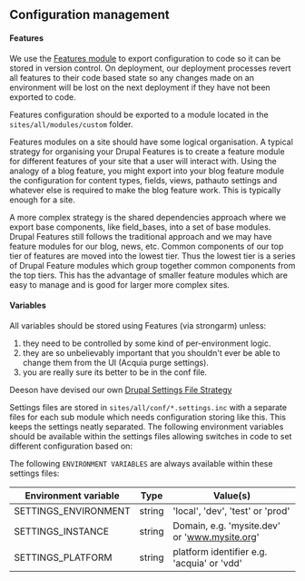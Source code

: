 ## Configuration management

#### Features

We use the [Features module](https://drupal.org/project/features) to export configuration to code so it can be stored
in version control.  On deployment, our deployment processes revert all features to their code based state so any changes
made on an environment will be lost on the next deployment if they have not been exported to code.

Features configuration should be exported to a module located in the `sites/all/modules/custom` folder.

Features modules on a site should have some logical organisation. A typical strategy for organising your Drupal Features
is to create a feature module for different features of your site that a user will interact with. Using the analogy of a
blog feature, you might export into your blog feature module the configuration for content types, fields, views,
pathauto settings and whatever else is required to make the blog feature work. This is typically enough for a site.

A more complex strategy is the shared dependencies approach where we export base components, like field_bases, into a set
of base modules. Drupal Features still follows the traditional approach and we may have feature modules for our blog,
news, etc. Common components of our top tier of features are moved into the lowest tier. Thus the lowest tier is a
series of Drupal Feature modules which group together common components from the top tiers.  This has the advantage of
smaller feature modules which are easy to manage and is good for larger more complex sites.

#### Variables

All variables should be stored using Features (via strongarm) unless:

1. they need to be controlled by some kind of per-environment logic.
2. they are so unbelievably important that you shouldn't ever be able to change them from the UI (Acquia purge settings).
3. you are really sure its better to be in the conf file.

Deeson have devised our own [Drupal Settings File Strategy](https://www.deeson.co.uk/labs/site-configuration-strategy-or-how-manage-your-settingsphp-files)

Settings files are stored in `sites/all/conf/*.settings.inc` with a separate files for each sub module which needs
configuration storing like this. This keeps the settings neatly separated.  The following environment variables should
be available within the settings files allowing switches in code to set different configuration based on:

The following `ENVIRONMENT VARIABLES` are always available within these settings files:

| Environment variable | Type       | Value(s)                                      |
|----------------------|------------|-----------------------------------------------|
| SETTINGS_ENVIRONMENT | string     | 'local', 'dev', 'test' or 'prod'              |
| SETTINGS_INSTANCE    | string     | Domain, e.g. 'mysite.dev' or 'www.mysite.org' |
| SETTINGS_PLATFORM    | string     | platform identifier e.g. 'acquia' or 'vdd'    |

